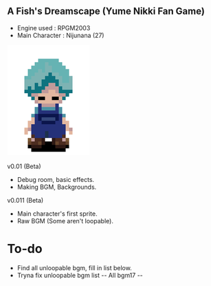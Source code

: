 ## A Fish's Dreamscape (Yume Nikki Fan Game)

- Engine used : RPGM2003
- Main Character : Nijunana (27)

![Nijunana](/SPRITE/Nijunana_Front-0.png)

v0.01 (Beta)
- Debug room, basic effects.
- Making BGM, Backgrounds.


v0.011 (Beta)
- Main character's first sprite.
- Raw BGM (Some aren't loopable).

# To-do
- Find all unloopable bgm, fill in list below.
- Tryna fix unloopable bgm list
-- All bgm17
-- 
